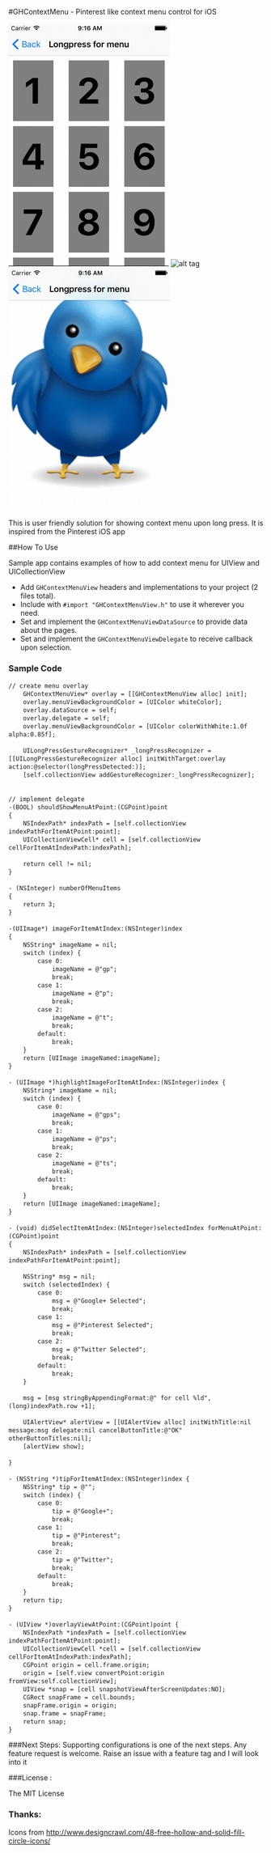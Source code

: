 #GHContextMenu - Pinterest like context menu control for iOS

![alt tag](https://github.com/GnosisHub/GHContextMenu/blob/master/cmocv.gif)
![alt tag](https://github.com/GnosisHub/GHContextMenu/blob/master/cmocv5.gif)
![alt tag](https://github.com/GnosisHub/GHContextMenu/blob/master/cmov.gif)

This is user friendly solution for showing context menu upon long press. It is inspired from the Pinterest iOS app

##How To Use

Sample app contains examples of how to add context menu for UIView and UICollectionView

* Add `GHContextMenuView` headers and implementations to your project (2 files total).
* Include with `#import "GHContextMenuView.h"` to use it wherever you need.
* Set and implement the `GHContextMenuViewDataSource` to provide data about the pages.
* Set and implement the `GHContextMenuViewDelegate` to receive callback upon selection.

### Sample Code
```objc
// create menu overlay
    GHContextMenuView* overlay = [[GHContextMenuView alloc] init];
    overlay.menuViewBackgroundColor = [UIColor whiteColor];
    overlay.dataSource = self;
    overlay.delegate = self;
    overlay.menuViewBackgroundColor = [UIColor colorWithWhite:1.0f alpha:0.85f];

    UILongPressGestureRecognizer* _longPressRecognizer = [[UILongPressGestureRecognizer alloc] initWithTarget:overlay action:@selector(longPressDetected:)];
    [self.collectionView addGestureRecognizer:_longPressRecognizer];


// implement delegate
-(BOOL) shouldShowMenuAtPoint:(CGPoint)point
{
    NSIndexPath* indexPath = [self.collectionView indexPathForItemAtPoint:point];
    UICollectionViewCell* cell = [self.collectionView cellForItemAtIndexPath:indexPath];
    
    return cell != nil;
}

- (NSInteger) numberOfMenuItems
{
    return 3;
}

-(UIImage*) imageForItemAtIndex:(NSInteger)index
{
    NSString* imageName = nil;
    switch (index) {
        case 0:
            imageName = @"gp";
            break;
        case 1:
            imageName = @"p";
            break;
        case 2:
            imageName = @"t";
            break;
        default:
            break;
    }
    return [UIImage imageNamed:imageName];
}

- (UIImage *)highlightImageForItemAtIndex:(NSInteger)index {
    NSString* imageName = nil;
    switch (index) {
        case 0:
            imageName = @"gps";
            break;
        case 1:
            imageName = @"ps";
            break;
        case 2:
            imageName = @"ts";
            break;
        default:
            break;
    }
    return [UIImage imageNamed:imageName];
}

- (void) didSelectItemAtIndex:(NSInteger)selectedIndex forMenuAtPoint:(CGPoint)point
{
    NSIndexPath* indexPath = [self.collectionView indexPathForItemAtPoint:point];

    NSString* msg = nil;
    switch (selectedIndex) {
        case 0:
            msg = @"Google+ Selected";
            break;
        case 1:
            msg = @"Pinterest Selected";
            break;
        case 2:
            msg = @"Twitter Selected";
            break;
        default:
            break;
    }
    
    msg = [msg stringByAppendingFormat:@" for cell %ld", (long)indexPath.row +1];
    
    UIAlertView* alertView = [[UIAlertView alloc] initWithTitle:nil message:msg delegate:nil cancelButtonTitle:@"OK" otherButtonTitles:nil];
    [alertView show];
    
}

- (NSString *)tipForItemAtIndex:(NSInteger)index {
    NSString* tip = @"";
    switch (index) {
        case 0:
            tip = @"Google+";
            break;
        case 1:
            tip = @"Pinterest";
            break;
        case 2:
            tip = @"Twitter";
            break;
        default:
            break;
    }
    return tip;
}

- (UIView *)overlayViewAtPoint:(CGPoint)point {
    NSIndexPath *indexPath = [self.collectionView indexPathForItemAtPoint:point];
    UICollectionViewCell *cell = [self.collectionView cellForItemAtIndexPath:indexPath];
    CGPoint origin = cell.frame.origin;
    origin = [self.view convertPoint:origin fromView:self.collectionView];
    UIView *snap = [cell snapshotViewAfterScreenUpdates:NO];
    CGRect snapFrame = cell.bounds;
    snapFrame.origin = origin;
    snap.frame = snapFrame;
    return snap;
}
```

###Next Steps:
Supporting configurations is one of the next steps. Any feature request is welcome. Raise an issue with a feature tag and I will look into it


###License :

The MIT License



### Thanks:

Icons from http://www.designcrawl.com/48-free-hollow-and-solid-fill-circle-icons/

